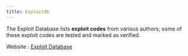```yaml
---
title: Exploitdb
---
```

The Exploit Database lists **exploit codes** from various authors; some of these exploit codes are tested and marked as verified.

Website : [Exploit Database](https://www.exploit-db.com/)
